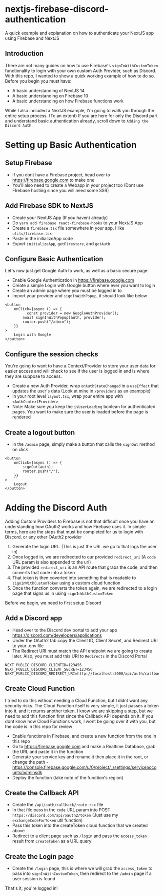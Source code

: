 # nextjs-firebase-discord-authentication

A quick example and explanation on how to authenticate your NextJS app using Firebase and NextJS

## Introduction

There are not many guides on how to use Firebase's `signInWithCustomToken` functionality to login with your own custom Auth Provider, such as Discord. With this repo, I wanted to show a quick working example of how to do so. Before you begin you must have:

-   A basic understanding of NextJS 14
-   A basic understanding on Firebase 10
-   A basic understanding on how Firebase functions work

While I also included a NextJS example, I'm going to walk you through the entire setup process. (To an extent)
If you are here for only the Discord part and understand basic authentication already, scroll down to `Adding the Discord Auth`

# Setting up Basic Authentication

## Setup Firebase

-   If you dont have a Firebase project, head over to https://firebase.google.com to make one
-   You'll also need to create a Webapp in your project too (Dont use FIrebase hosting since you will need some SSR)

## Add Firebase SDK to NextJS

-   Create your NextJS App (If you havent already)
-   Do `yarn add firebase react-firebase-hooks` to your NextJS App
-   Create a `firebase.tsx` file somewhere in your app, I like `utils/firebase.tsx`
-   Paste in the initializeApp code
-   Export `initializeApp`, `getFirestore`, and `getAuth`

## Configure Basic Authentication

Let's now just get Google Auth to work, as well as a basic secure page

-   Enable Google Authentication in https://firebase.google.com
-   Create a simple Login with Google button where ever you want to login
-   Create an admin page where you must be logged in to
-   Import your provider and `signInWithPopup`, it should look like below

```
<button
    onClick={async () => {
          const provider = new GoogleAuthProvider();
        await signInWithPopup(auth, provider);
        router.push("/admin");
    }}
>
    Login with Google
</button>
```

## Configure the session checks

You're going to want to have a Context/Provider to store your user data for easier access and will check to see if the user is logged in and is where they are suppose to access.

-   Create a new Auth Provider, wrap `onAuthStateChanged` in a `useEffect` that updates the user's data (Look at mine in `/providers` as an exampple)
-   In your root level `layout.tsx`, wrap your entire app with `<AuthContextProvider>`
-   Note: Make sure you keep the `isUserLoading` boolean for authenticated pages. You want to make sure the user is loaded before the page is rendered

## Create a logout button

-   In the `/admin` page, simply make a button that calls the `signOut` method on click

```
<button
    onClick={async () => {
        signOut(auth);
        router.push("/");
    }}
>
    Logout
</button>
```

# Adding the Discord Auth

Adding Custom Providers to Firebase is not that difficult once you have an understanding how OAuth2 works and how Firebase uses it.
In simple terms, here are the steps that must be completed for us to login with Discord, or any other OAuth2 provider

1. Generate the login URL. (This is just the URL we go to that logs the user in)
2. Once logged in, we are redirected to our provided `redirect_uri` (A `code` URL param is also appended to the uri)
3. The provided `redirect_uri` is an API route that grabs the code, and then converts that code into a token
4. That token is then coverted into something that is readable to `signInWithCustomToken` using a custom cloud function
5. Once the function converts the token again, we are redirected to a login page that signs us in using `signInWithCustomToken`

Before we begin, we need to first setup Discord

## Add a Discord app

-   Head over to the Discord dev portal to add your app https://discord.com/developers/applications
-   Under the OAuth2 tab copy the Client ID, Client Secret, and Redirect URI to your .env file
-   The Redirect URI must match the API endpoint we are going to create later. Also, you must add this URI to `Redirects` in the Discord Portal

````
NEXT_PUBLIC_DISCORD_CLIENTID=123456
NEXT_PUBLIC_DISCORD_CLIENT_SECRET=123456
NEXT_PUBLIC_DISCORD_REDIRECT_URI=http://localhost:3000/api/auth/callback```
````

## Create Cloud Function

I tried to do this without needing a Cloud Function, but I didnt want any security risks. The Cloud Function itself is very simple, it just passes a token into it, and it returns another token. I know we are skipping a step, but we need to add this function first since the Callback API depends on it. If you dont know how Cloud Functions work, I wont be going over it with you, but the code is in this repo for review

-   Enable functions in Firebase, and create a new function from the one in this repo
-   Go to https://firebase.google.com and make a Realtime Database, grab the URL and paste it in the function
-   Generate your service key and rename it then place it in the root, or change the path - https://console.firebase.google.com/u/0/project/_/settings/serviceaccounts/adminsdk
-   Deploy the function (take note of the function's region)

## Create the Callback API

-   Create the `/api/auth/callback/route.tsx` file
-   In that file pass in the `code` URL param into POST `https://discord.com/api/oauth2/token` (Just use my `exchangeCodeForToken` util function)
-   Pass this token into the createToken cloud function that we created above
-   Redirect to a client page such as `/login` and pass the `access_token` result from `createToken` as a URL query

## Create the Login page

-   Create the `/login` page, this is where we will grab the `access_token` to pass into `signInWithCustomToken`, then redirect to the `/admin` page if a user session is found

That's it, you're logged in!
